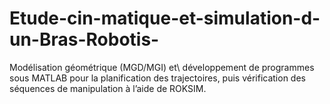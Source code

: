 # Etude-cin-matique-et-simulation-d-un-Bras-Robotis-
Modélisation géométrique (MGD/MGI) et\\ développement de programmes sous MATLAB pour la planification des trajectoires, puis vérification des séquences de manipulation à l’aide de ROKSIM.
